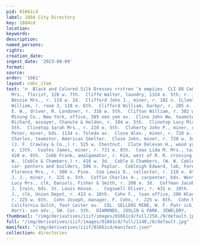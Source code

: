 ```yaml
---
pid: 01661cd
label: 1884 City Directory
key: 1884cd
location: 
keywords: 
description: 
named_persons: 
rights: 
creation_date: 
ingest_date: '2023-08-09'
format: 
source: 
order: '1661'
layout: cmhc_item
text: 'n  Black and Colored Silk Dresses rrstren ‘e empiies  CLI 88 CoOL  Cliffe E.
  Mrs., florist, 128 w. 7th.  Cliffe Walter, laundry, 1324 e. 5th, r. 128 w. 7th.  Clifford
  Bessie Mrs., r. 119 w. 2d.  Clifford John J., miner, r. 102 n. {Llemlock.  Clifford
  William, r. room 3, 118 e. 6th.  Clifford William, barkpr, r. 205 e. 4th.  Clifton
  E. W., driver, M. Londoner, r. 316 w. 5th.  Clifton William, r. 302 w. 5th.  Climax
  Mining Co., New York, office, 305 eee yee av.  Cline John Ww. teamster, 801 w. Elm.  Cline
  Richard, assayer, Chanute & Holden, r. 104 w. 5th.  Clinetop Lucy Miss, r. 220 e.
  5th.  Clinetop Sarah Mrs., r. 220 e. 5th.  Cloherty John P., miner, r. 712 e. 9th.  Cloonan
  Peter, miner, bds. 1134 s. Toledo av.  Close Alex., miner, r. 720 w. 3d.  Close
  Charles, teamster, American Smelter.  Close John, miner, r. 720 w. 3d.  Clune William,
  (J. F. Crawley & Co.,) r. 525 w. Chestnut.  Clute Delevan H., wood yard, r. 402
  e. 13th.  Coates James, miner, r. 731 e. 8th.  Coax Lida M. Mrs., tailoress, r.
  420 e. 6th.  Cobb Frank, amalgamator, r. Kim, west of R. R. crossing.  Coble Wesley
  W., (Coble & Chambers,) r. 416 w. 3d.  Coble & Chambers, (W. W. Coble and B.D. Chambers,)
  car- penters and builders, 506 n. Poplar.  Cobleigh Edward, lab, Forepaugh Mine.  Cochran
  Florence Mrs., r. 500 n. Pine.  Coe Lewis D., collector, r. 218 e. 4th.  Coffey
  J. J., miner, r. 225 e. 5th.  Coffin Charles H., carpenter, bds. Wentworth House.  Coffin
  Lucy Mrs., clk, Daniels, Fisher & Smith, r. 208 e. 3d.  Coffman Jacob, foreman,
  J. Irwin, bds. St. Louis House. .  Cogswell Oliver, r. 431 e. 10th.  Cohen Andrew
  J., clk, Union Depot, r. 413 e. 10th.  Cohn F., loan office, 206 Hlarrison av.,
  r. 225 w. 6th.  Cohn Joseph, manager, F. Cohn, r. 225 w. 6th.  Cohn Reuben, r. ss.
  California Gulch, foot Leiter av.  COL. SELLERS MINE, W. F. Patr ick, manager. Office,
  Harri- son aVv., SW. Cor. Sth.  DIAMONDS, JOSLIN & PARK. JEWELERY,       '
thumbnail: "/img/derivatives/iiif/images/01661cd/full/250,/0/default.jpg"
full: "/img/derivatives/iiif/images/01661cd/full/1140,/0/default.jpg"
manifest: "/img/derivatives/iiif/01661cd/manifest.json"
collection: directories
---
```

